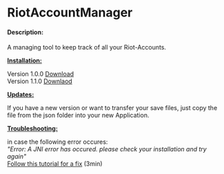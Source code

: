 # RiotAccountManager

#### Description:

A managing tool to keep track of all your Riot-Accounts.

<ins><b>Installation:</b></ins><br>

Version 1.0.0
[Download](https://github.com/Pantastix/RiotAccountManager/releases/download/v1.0.0/RiotAccountManager.rar)<br>
Version 1.1.0
[Downlaod](https://github.com/Pantastix/RiotAccountManager/releases/download/v.1.1.0/RiotAccountManager.rar)

<ins><b>Updates:</b></ins><br>

If you have a new version or want to transfer your save files, just copy the file from the json folder into your new Application.

<ins><b>Troubleshooting:</b></ins><br>

in case the following error occures:<br>
<em>"Error: A JNI error has occured. please check your installation and try again"</em><br>
[Follow this tutorial for a fix](https://www.youtube.com/watch?v=cRgLuNWCq6c)
(3min)
